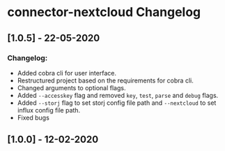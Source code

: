 # connector-nextcloud Changelog

## [1.0.5] - 22-05-2020
### Changelog:
* Added cobra cli for user interface.
* Restructured project based on the requirements for cobra cli.
* Changed arguments to optional flags.
* Added `--accesskey` flag and removed `key`, `test`, `parse` and `debug` flags.
* Added `--storj` flag to set storj config file path and `--nextcloud` to set influx config file path.
* Fixed bugs

## [1.0.0] - 12-02-2020